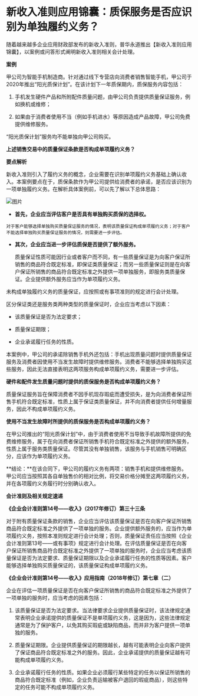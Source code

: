 # 新收入准则应用锦囊：质保服务是否应识别为单独履约义务？

随着越来越多企业应用财政部发布的新收入准则，普华永道推出【新收入准则应用锦囊】，以案例或问答形式阐明新收入准则相关会计处理。

**案例**

甲公司为智能手机制造商。针对通过线下专营店向消费者销售智能手机，甲公司于2020年推出“阳光质保计划”。在该计划下一年质保期内，质保服务内容包括：

1.  手机发生硬件产品和所附配件质量问题，由甲公司负责提供质量保证服务，例如换机或维修；
    
2.  如果由于消费者使用不当（例如手机进水）等原因造成产品故障，甲公司免费提供维修服务。
    
“阳光质保计划”服务均不能单独向甲公司购买。

**上述销售交易中的质量保证条款是否构成单项履约义务？**

**要点解析**

新收入准则引入了履约义务的概念，企业需要在识别单项履约义务基础上确认收入。本案例要点在于，质保条款作为甲公司提供给消费者的承诺，是否应该识别为一项单独履约义务。在解析具体案例前，可以先了解以下总体思路：

![图片](https://mmbiz.qpic.cn/mmbiz_png/PQxKQXhW3ibJibZhvsz8lWL6pQeNcUIKTKYRdOSicyGcT1SBGJfyDH9gdVU19vooySzLdd7c7d8S5PJiax0BxibLF3w/640?wx_fmt=png&tp=webp&wxfrom=5&wx_lazy=1&wx_co=1)

  -   **首先，企业应当评估客户是否具有单独购买质保的选择权。**
    
    对于客户能够选择单独购买质量保证服务的情况，表明该质量保证构成单项履约义务；对于客户不能选择单独购买质量保证服务的情况，则需要进一步评估。
    
-   **其次，企业应当进一步评估质保是否提供了额外服务。**
    
    质量保证性质可能因行业或者客户而不同，有一些质量保证是为向客户保证所销售的商品符合既定标准，即保证类质量保证；而另一些质量保证则是在向客户保证所销售的商品符合既定标准之外提供一项单独服务，即服务类质量保证。企业提供额外服务应当作为单项履约义务。
    
未构成单独履约义务的质量保证，应按照或有事项准则的规定进行会计处理。

区分保证类还是服务类两种类型的质量保证时，企业应当考虑以下因素：

-   该质量保证是否为法定要求；
    
-   质量保证期限；
    
-   企业承诺履行任务的性质。
    
本案例中，甲公司的承诺除销售手机外还包括：手机出现质量问题时提供质量保证服务及消费者因使用不当发生故障时提供维修服务。消费者不能够选择单独购买这些服务，因此无法直接表明这两项服务构成单项履约义务，需要进一步评估。

**硬件和配件发生质量问题时提供的质保服务是否构成单项履约义务？**

质量保证服务旨在保障消费者不因手机现存瑕疵而遭受损失，是为向消费者保证所售手机符合既定标准，性质上属于保证类质量保证，并不向消费者提供任何增量服务，因此不构成单项履约义务。

**使用不当发生故障时所提供的质保服务是否构成单项履约义务？**

在甲公司推出的“阳光质保计划”中，由于消费者使用不当导致手机故障所提供的免费维修服务，属于在向消费者保证所销售手机符合既定标准之外提供的额外服务，性质上属于服务类质量保证。尽管其没有单独销售，该服务与手机销售可明确区分，应该作为单项履约义务。

**结论：**在该合同下，甲公司的履约义务有两项：销售手机和提供维修服务。甲公司应当按照其各自单独售价的相对比例，将交易价格分摊至这两项履约义务，并在各项履约义务履行时分别确认收入。

**会计准则及相关规定速递**

**《企业会计准则第14号——收入》（2017年修订）第三十三条**

对于附有质量保证条款的销售，企业应当评估该质量保证是否在向客户保证所销售商品符合既定标准之外提供了一项单独的服务。企业提供额外服务的，应当作为单项履约义务，按照本准则规定进行会计处理；否则，质量保证责任应当按照《企业会计准则第13号——或有事项》规定进行会计处理。在评估质量保证是否在向客户保证所销售商品符合既定标准之外提供了一项单独的服务时，企业应当考虑该质量保证是否为法定要求、质量保证期限以及企业承诺履行任务的性质等因素。客户能够选择单独购买质量保证的，该质量保证构成单项履约义务。

**《企业会计准则第14号——收入》应用指南（2018年修订）第七章（二）**

企业在评估一项质量保证是否在向客户保证所销售的商品符合既定标准之外提供了一项单独的服务时，应当考虑的因素包括：

1.  该质量保证是否为法定要求。当法律要求企业提供质量保证时，该法律规定通常表明企业承诺提供的质量保证不是单项履约义务，这是因为，这些法律规定通常是为了保护客户，以免其购买瑕疵或缺陷商品，而并非为客户提供一项单独的服务。
    
2.  质量保证期限。企业提供质量保证的期限越长，越有可能表明企业向客户提供了保证商品符合既定标准之外的服务。因此，企业承诺提供的质量保证越有可能构成单项履约义务。
   
3.  企业承诺履行任务的性质。如果企业必须履行某些特定的任务以保证所销售的商品符合既定标准（例如，企业负责运输被客户退回的瑕疵商品），则这些特定的任务可能不构成单项履约义务。